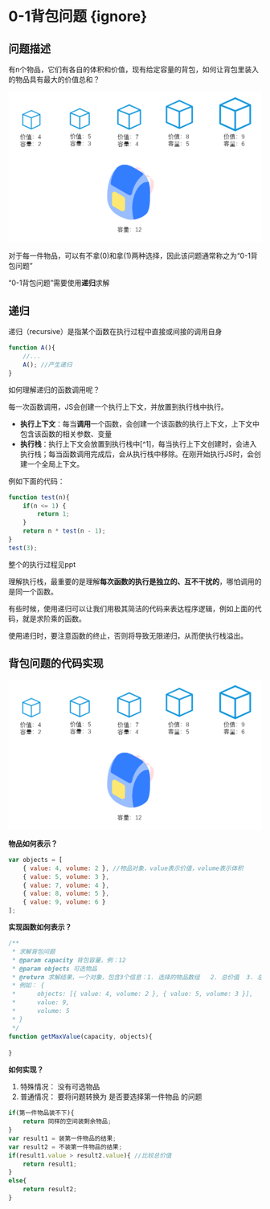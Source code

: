 # 0-1背包问题 {ignore}

## 问题描述

有n个物品，它们有各自的体积和价值，现有给定容量的背包，如何让背包里装入的物品具有最大的价值总和？

![](assets/2020-02-03-09-29-43.png)

对于每一件物品，可以有不拿(0)和拿(1)两种选择，因此该问题通常称之为“0-1背包问题”

“0-1背包问题”需要使用**递归**求解

## 递归 

递归（recursive）是指某个函数在执行过程中直接或间接的调用自身

```js
function A(){
    //...
    A(); //产生递归
}
```

如何理解递归的函数调用呢？

每一次函数调用，JS会创建一个执行上下文，并放置到执行栈中执行。

- **执行上下文**：每当**调用**一个函数，会创建一个该函数的执行上下文，上下文中包含该函数的相关参数、变量
- **执行栈**：执行上下文会放置到执行栈中[^1]，每当执行上下文创建时，会进入执行栈；每当函数调用完成后，会从执行栈中移除。在刚开始执行JS时，会创建一个全局上下文。

例如下面的代码：

```js {.line-numbers}
function test(n){
    if(n <= 1) {
        return 1;
    }
    return n * test(n - 1);
}
test(3);
```

整个的执行过程见ppt

理解执行栈，最重要的是理解**每次函数的执行是独立的、互不干扰的**，哪怕调用的是同一个函数。

有些时候，使用递归可以让我们用极其简洁的代码来表达程序逻辑，例如上面的代码，就是求阶乘的函数。

使用递归时，要注意函数的终止，否则将导致无限递归，从而使执行栈溢出。

## 背包问题的代码实现

![](assets/2020-02-03-09-29-43.png)

**物品如何表示？**

```js
var objects = [
    { value: 4, volume: 2 }, //物品对象，value表示价值，volume表示体积
    { value: 5, volume: 3 },
    { value: 7, volume: 4 },
    { value: 8, volume: 5 },
    { value: 9, volume: 6 }
];
```

**实现函数如何表示？**

```js
/**
 * 求解背包问题
 * @param capacity 背包容量，例：12
 * @param objects 可选物品
 * @return 求解结果，一个对象，包含3个信息：1. 选择的物品数组   2. 总价值  3. 总占用空间
 * 例如： {
 *      objects: [{ value: 4, volume: 2 }, { value: 5, volume: 3 }],
 *      value: 9,
 *      volume: 5
 * }
 */
function getMaxValue(capacity, objects){

}
```

**如何实现？**

1. 特殊情况： 没有可选物品
2. 普通情况： 要将问题转换为 是否要选择第一件物品 的问题

```js
if(第一件物品装不下){
    return 同样的空间装剩余物品;
}
var result1 = 装第一件物品的结果;
var result2 = 不装第一件物品的结果;
if(result1.value > result2.value){ //比较总价值
    return result1;
}
else{
    return result2;
}
```
